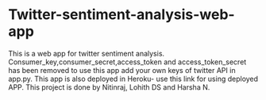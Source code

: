 # Twitter-sentiment-analysis-web-app
This is a web app for twitter sentiment analysis.
     Consumer_key,consumer_secret,access_token and access_token_secret has been removed to use this app add your own keys of twitter API in app.py.
This app is also deployed in Heroku-  use this link for using deployed APP.
This project is done by Nitinraj, Lohith DS and Harsha N.
